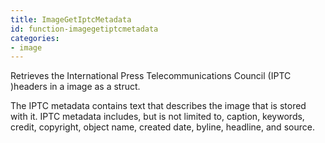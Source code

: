 ```yaml
---
title: ImageGetIptcMetadata
id: function-imagegetiptcmetadata
categories:
- image
---
```


Retrieves the International Press Telecommunications Council (IPTC )headers in a image as a struct. 

The IPTC metadata contains text that describes the image that is stored with it. IPTC metadata includes, but is not limited to, caption, keywords, credit, copyright, object name, created date, byline, headline, and source.
